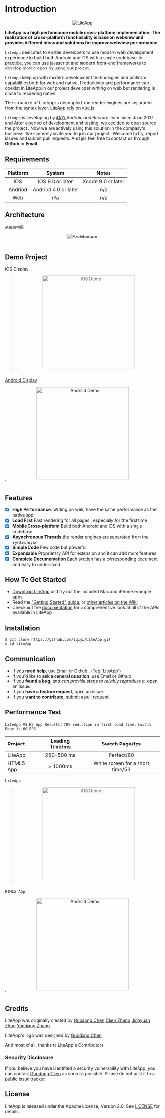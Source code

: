 # Introduction

<p align="center" >
  <img src="https://github.com/iqiyi/LiteApp/tree/master/Images/logo.png" alt="LiteApp" title="LiteApp">
</p>

**LiteApp is a high performance mobile cross-platform implementation, The realization of cross-platform functionality is base on webview and provides different ideas and solutions for improve webview performance.**

`LiteApp` dedicates to enable developers to use modern web development experience to build both Android and iOS  with a single codebase. In practice, you can use javascript and modern front-end frameworks to develop mobile apps by using our project.

`LiteApp` keep up with modern development technologies and platform capabilities both for web and native. Productivity and performance can coexist in LiteApp.in our project developer writing on web but  rendering  is close to rendering native.

The structure of LiteApp is decoupled, the render engines are separated from the syntax layer. LiteApp rely on [Vue.js](https://vuejs.org/) 

`LiteApp` is developing by [iQiYi ](https://www.iqiyi.com/) *Android architecture* team since June 2017 and After a period of development and testing, we decided to open source the project . Now we are actively using this solution in the company's business. We sincerely invite you to join our project . Welcome to try, report issues and submit pull requests. And pls feel free to contact us through **Github** or **Email**.

## Requirements

| Platform |        System        |       Notes        |
| :------: | :------------------: | :----------------: |
|   iOS    |   iOS 9.0 or later   | Xcode 9.0 or later |
| Andriod  | Andriod 4.0 or later |        n/a         |
|   Web    |         n/a          |        n/a         |

## Architecture

`系统架构图`

<div align=center>
<img src="https://github.com/iqiyi/LiteApp/tree/master/Images/Architecture.png" alt="Architecture"/>
</div>`

## 

## Demo Project

[ iOS Display ]() 

> <div align=center>
>
> <img src="https://github.com/iqiyi/LiteApp/tree/master/Images/iOS_Video.gif" width = "300" height = "300*16/9"  alt="iOS Demo"/>
>
> </div>`

[Android Display]() 

<div align=center>

<img src="https://github.com/iqiyi/LiteApp/tree/master/Images/Andriod_Video.gif" width = "300" height = "300*16/9" alt="Android Demo"/>
</div>`

## Features

- [x] **High Performance**: Writing on web, have the same performance as the native app
- [x] **Load Fast** Fast rendering  for all pages , especially for the first time
- [x] **Mobile Cross-platform**  Build both Android and iOS  with a single codebase
- [x] **Asynchronous Threads** the render engines are separated from the syntax layer 
- [x] **Simple Code**  Few code but powerful
- [x] **Expandable**   Proprietary API for extension and it can add more features
- [x] **Complete Documentation** Each section has a corresponding document and easy to understand

## How To Get Started

- [Download LiteApp](http://10.110.86.160/mc-web-panel/sto/iOS-lite-app.zip) and try out the included Mac and iPhone example apps
- Read the ["Getting Started" guide](http://gitlab.qiyi.domain/cross-team/lite-app/wikis/iOS-README), or [other articles on the Wiki](http://gitlab.qiyi.domain/cross-team/lite-app/wikis/home)
- Check out the [documentation](http://gitlab.qiyi.domain/cross-team/lite-app/wikis/home) for a comprehensive look at all of the APIs available in LiteApp

## Installation

```
$ git clone https://github.com/iqiyi/LiteApp.git
$ cd liteApp
```

## Communication

- If you **need help**, use [Email](zhangyanqiang@qiyi.com) or [Github](https://github.com/iqiyi/LiteApp) . (Tag 'LiteApp')
- If you'd like to **ask a general question**, use [Email](zhangyanqiang@qiyi.com) or [Github](https://github.com/iqiyi/LiteApp).
- If you **found a bug**, _and can provide steps to reliably reproduce it_, open an issue.
- If you **have a feature request**, open an issue.
- If you **want to contribute**, submit a pull request.

## Performance Test

`LiteApp VS H5 App Results：70% reduction in first load time，Switch Page is 60 FPS`

| Project   | Loading Time/ms |         Switch Page/fps          |
| :-------- | :-------------: | :------------------------------: |
| LiteApp   |   250-500 ms    |            Perfect/60            |
| HTML5 App |    > 1000ms     | White screen for a short time/53 |

`LiteApp`

> <div align=center>
>
> <img src="https://github.com/iqiyi/LiteApp/tree/master/Images/liteApp.gif" width = "300" height = "300*16/9"  alt="iOS Demo"/>
>
> </div>`

`HTML5 App`

<div align=center>

<img src="https://github.com/iqiyi/LiteApp/tree/master/Images/html5.gif" width = "300" height = "300*16/9" alt="Android Demo"/>
</div>`

## 

## Credits

LiteApp was originally created by [Guodong Chen]()  [Chen Zhang]()  [Jingyuan Zhou]()   [Yanqiang Zhang](https://github.com/Richard-zhang-iOS) .

LiteApp's logo was designed by [Guodong Chen]()

And most of all, thanks to LiteApp's Contributors

### Security Disclosure

If you believe you have identified a security vulnerability with LiteApp, you can contact  [Guodong Chen]() as soon as possible. Please do not post it to a public issue tracker.

## License

LiteApp is released under the Apache License, Version 2.0. See [LICENSE](http://gitlab.qiyi.domain/cross-team/lite-app/blob/master/LICENSE) for details.